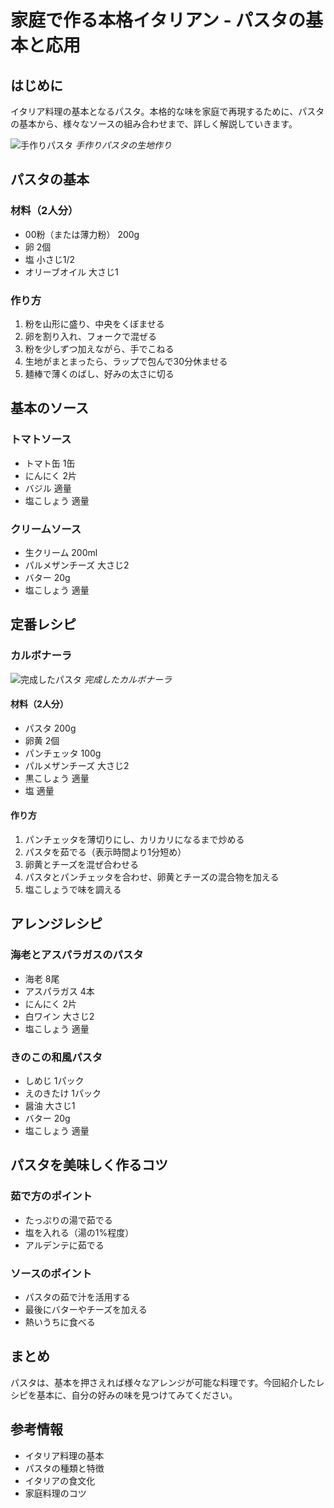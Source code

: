 # 家庭で作る本格イタリアン - パスタの基本と応用

## はじめに

イタリア料理の基本となるパスタ。本格的な味を家庭で再現するために、パスタの基本から、様々なソースの組み合わせまで、詳しく解説していきます。

![手作りパスタ](/storage/posts/2/pasta-1.jpg)
*手作りパスタの生地作り*

## パスタの基本

### 材料（2人分）
- 00粉（または薄力粉） 200g
- 卵 2個
- 塩 小さじ1/2
- オリーブオイル 大さじ1

### 作り方
1. 粉を山形に盛り、中央をくぼませる
2. 卵を割り入れ、フォークで混ぜる
3. 粉を少しずつ加えながら、手でこねる
4. 生地がまとまったら、ラップで包んで30分休ませる
5. 麺棒で薄くのばし、好みの太さに切る

## 基本のソース

### トマトソース
- トマト缶 1缶
- にんにく 2片
- バジル 適量
- 塩こしょう 適量

### クリームソース
- 生クリーム 200ml
- パルメザンチーズ 大さじ2
- バター 20g
- 塩こしょう 適量

## 定番レシピ

### カルボナーラ
![完成したパスタ](/storage/posts/2/pasta-2.jpg)
*完成したカルボナーラ*

#### 材料（2人分）
- パスタ 200g
- 卵黄 2個
- パンチェッタ 100g
- パルメザンチーズ 大さじ2
- 黒こしょう 適量
- 塩 適量

#### 作り方
1. パンチェッタを薄切りにし、カリカリになるまで炒める
2. パスタを茹でる（表示時間より1分短め）
3. 卵黄とチーズを混ぜ合わせる
4. パスタとパンチェッタを合わせ、卵黄とチーズの混合物を加える
5. 塩こしょうで味を調える

## アレンジレシピ

### 海老とアスパラガスのパスタ
- 海老 8尾
- アスパラガス 4本
- にんにく 2片
- 白ワイン 大さじ2
- 塩こしょう 適量

### きのこの和風パスタ
- しめじ 1パック
- えのきたけ 1パック
- 醤油 大さじ1
- バター 20g
- 塩こしょう 適量

## パスタを美味しく作るコツ

### 茹で方のポイント
- たっぷりの湯で茹でる
- 塩を入れる（湯の1%程度）
- アルデンテに茹でる

### ソースのポイント
- パスタの茹で汁を活用する
- 最後にバターやチーズを加える
- 熱いうちに食べる

## まとめ

パスタは、基本を押さえれば様々なアレンジが可能な料理です。今回紹介したレシピを基本に、自分の好みの味を見つけてみてください。

## 参考情報

- イタリア料理の基本
- パスタの種類と特徴
- イタリアの食文化
- 家庭料理のコツ 
